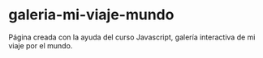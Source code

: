 # galeria-mi-viaje-mundo
Página creada con la ayuda del curso Javascript, galería interactiva de mi viaje por el mundo.
